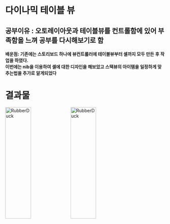 # 다이나믹 테이블 뷰 

## 공부이유 : 오토레이아웃과 테이블뷰를 컨트롤함에 있어 부족함을 느껴 공부를 다시해보기로 함
#### 배운점: 기존에는 스토리보드 하나에 뷰컨트롤러에 테이블뷰부터 셀까지 모두 만든 후 작업을 하였다. <br>이번에는 nib을 이용하여 셀에 대한 디자인을 해보았고 스택뷰의 아이템을 일정하게 맞추는법을 추가로 알게되었다 


# 결과물
<img src="https://user-images.githubusercontent.com/70513066/121855937-dd4e0680-cd2e-11eb-83c8-8e51543ea2b1.png" width="40%" height="30%" title="px(픽셀) 크기 설정" alt="RubberDuck"></img>
<img src="https://user-images.githubusercontent.com/70513066/121856217-37e76280-cd2f-11eb-9979-cb630e7e6531.png" width="40%" height="30%" title="px(픽셀) 크기 설정" alt="RubberDuck"></img>
